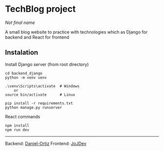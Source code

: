 # TechBlog project
*Not final name*

A small blog website to practice with technologies  which as Django for backend and React for frontend


## Instalation

Install Django server (from root directory)
~~~
cd backend_django 
python -m venv venv

.\venv\Scripts\activate  # Windows
    or
source bin/activate      # Linux

pip install -r requirements.txt
python manage.py runserver 
~~~

React commands
~~~
npm install
npm run dev
~~~

---
Backend: [Daniel-Ortiz](https://github.com/Daniel-Ortiz1210/)
Frontend: [JoJDev](https://github.com/JoJDev/)


